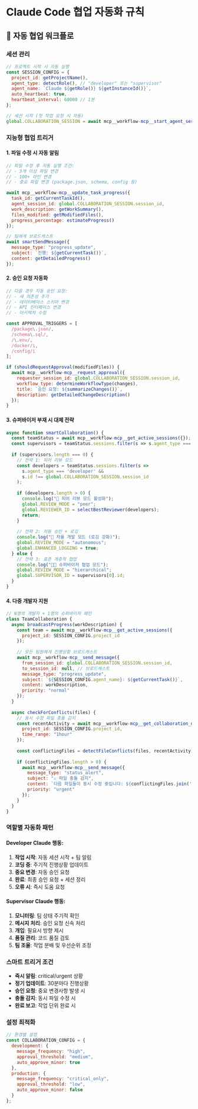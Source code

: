 # Claude Code 협업 자동화 규칙

## 🤖 자동 협업 워크플로

### 세션 관리
```javascript
// 프로젝트 시작 시 자동 실행
const SESSION_CONFIG = {
  project_id: getProjectName(),
  agent_type: detectRole(), // "developer" 또는 "supervisor"
  agent_name: `Claude ${getRole()} ${getInstanceId()}`,
  auto_heartbeat: true,
  heartbeat_interval: 60000 // 1분
};

// 세션 시작 (첫 작업 요청 시 자동)
global.COLLABORATION_SESSION = await mcp__workflow-mcp__start_agent_session(SESSION_CONFIG);
```

### 지능형 협업 트리거

#### 1. 파일 수정 시 자동 알림
```javascript
// 파일 수정 후 자동 실행 조건:
// - 3개 이상 파일 변경
// - 100+ 라인 변경  
// - 중요 파일 변경 (package.json, schema, config 등)

await mcp__workflow-mcp__update_task_progress({
  task_id: getCurrentTaskId(),
  agent_session_id: global.COLLABORATION_SESSION.session_id,
  work_description: getWorkSummary(),
  files_modified: getModifiedFiles(),
  progress_percentage: estimateProgress()
});

// 팀에게 브로드캐스트
await smartSendMessage({
  message_type: "progress_update",
  subject: `진행: ${getCurrentTask()}`,
  content: getDetailedProgress()
});
```

#### 2. 승인 요청 자동화
```javascript
// 다음 경우 자동 승인 요청:
// - 새 의존성 추가
// - 데이터베이스 스키마 변경
// - API 인터페이스 변경
// - 아키텍처 수정

const APPROVAL_TRIGGERS = [
  /package\.json/,
  /schema\.sql/,
  /\.env/,
  /docker/i,
  /config/i
];

if (shouldRequestApproval(modifiedFiles)) {
  await mcp__workflow-mcp__request_approval({
    requester_session_id: global.COLLABORATION_SESSION.session_id,
    workflow_type: determineWorkflowType(changes),
    title: `승인 요청: ${summarizeChanges()}`,
    description: getDetailedChangeDescription()
  });
}
```

#### 3. 슈퍼바이저 부재 시 대체 전략
```javascript
async function smartCollaboration() {
  const teamStatus = await mcp__workflow-mcp__get_active_sessions({});
  const supervisors = teamStatus.sessions.filter(s => s.agent_type === 'supervisor');
  
  if (supervisors.length === 0) {
    // 전략 1: 피어 리뷰 모드
    const developers = teamStatus.sessions.filter(s => 
      s.agent_type === 'developer' && 
      s.id !== global.COLLABORATION_SESSION.session_id
    );
    
    if (developers.length > 0) {
      console.log("👥 피어 리뷰 모드 활성화");
      global.REVIEW_MODE = "peer";
      global.REVIEWER_ID = selectBestReviewer(developers);
      return;
    }
    
    // 전략 2: 자동 승인 + 로깅
    console.log("🤖 자율 개발 모드 (로깅 강화)");
    global.REVIEW_MODE = "autonomous";
    global.ENHANCED_LOGGING = true;
  } else {
    // 전략 3: 표준 계층적 협업
    console.log("👨‍💼 슈퍼바이저 협업 모드");
    global.REVIEW_MODE = "hierarchical";
    global.SUPERVISOR_ID = supervisors[0].id;
  }
}
```

#### 4. 다중 개발자 지원
```javascript
// N명의 개발자 + 1명의 슈퍼바이저 패턴
class TeamCollaboration {
  async broadcastProgress(workDescription) {
    const team = await mcp__workflow-mcp__get_active_sessions({
      project_id: SESSION_CONFIG.project_id
    });
    
    // 모든 팀원에게 진행상황 브로드캐스트
    await mcp__workflow-mcp__send_message({
      from_session_id: global.COLLABORATION_SESSION.session_id,
      to_session_id: null, // 브로드캐스트
      message_type: "progress_update",
      subject: `${SESSION_CONFIG.agent_name}: ${getCurrentTask()}`,
      content: workDescription,
      priority: "normal"
    });
  }
  
  async checkForConflicts(files) {
    // 동시 수정 파일 충돌 감지
    const recentActivity = await mcp__workflow-mcp__get_collaboration_dashboard({
      project_id: SESSION_CONFIG.project_id,
      time_range: "1hour"
    });
    
    const conflictingFiles = detectFileConflicts(files, recentActivity);
    
    if (conflictingFiles.length > 0) {
      await mcp__workflow-mcp__send_message({
        message_type: "status_alert",
        subject: "⚠️ 파일 충돌 감지",
        content: `다음 파일들이 동시 수정 중입니다: ${conflictingFiles.join(', ')}`,
        priority: "urgent"
      });
    }
  }
}
```

### 역할별 자동화 패턴

#### Developer Claude 행동:
1. **작업 시작**: 자동 세션 시작 + 팀 알림
2. **코딩 중**: 주기적 진행상황 업데이트  
3. **중요 변경**: 자동 승인 요청
4. **완료**: 최종 승인 요청 + 세션 정리
5. **오류 시**: 즉시 도움 요청

#### Supervisor Claude 행동:
1. **모니터링**: 팀 상태 주기적 확인
2. **메시지 처리**: 승인 요청 신속 처리
3. **개입**: 필요시 방향 제시
4. **품질 관리**: 코드 품질 검토
5. **팀 조율**: 작업 분배 및 우선순위 조정

### 스마트 트리거 조건
- **즉시 알림**: critical/urgent 상황
- **정기 업데이트**: 30분마다 진행상황
- **승인 요청**: 중요 변경사항 발생 시
- **충돌 감지**: 동시 파일 수정 시
- **완료 보고**: 작업 단위 완료 시

### 설정 최적화
```javascript
// 환경별 설정
const COLLABORATION_CONFIG = {
  development: {
    message_frequency: "high",
    approval_threshold: "medium", 
    auto_approve_minor: true
  },
  production: {
    message_frequency: "critical_only",
    approval_threshold: "low",
    auto_approve_minor: false
  }
};
```